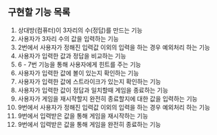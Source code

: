 ## 구현할 기능 목록

1. 상대방(컴퓨터)이 3자리의 수(정답)를 만드는 기능
2. 사용자가 3자리 수의 값을 입력하는 기능
3. 2번에서 사용자가 정해진 입력값 이외의 입력을 하는 경우 예외처리 하는 기능
4. 사용자가 입력한 값과 정답을 비교하는 기능
5. 6 - 7번 기능을 통해 사용자에게 힌트를 주는 기능
6. 사용자가 입력한 값에 볼이 있는지 확인하는 기능
7. 사용자가 입력한 값에 스트라이크가 있는지 확인하는 기능
8. 사용자가 입력한 값이 정답과 일치할때 게임을 종료하는 기능
9. 사용자가 게임을 재시작할지 완전히 종료할지에 대한 값을 입력하는 기능
10. 9번에서 사용자가 정해진 입력값 이외의 입력을 하는 경우 예외처리 하는 기능
11. 9번에서 입력받은 값을 통해 게임을 재시작하는 기능
12. 9번에서 입력받은 값을 통해 게임을 완전히 종료하는 기능